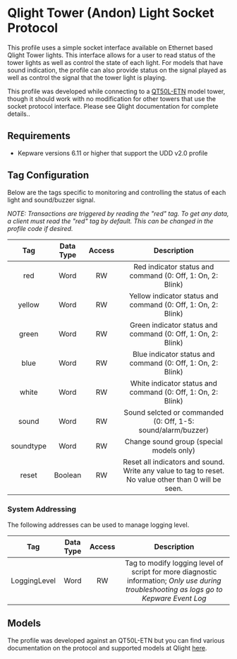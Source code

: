 # Qlight Tower (Andon) Light Socket Protocol

This profile uses a simple socket interface available on Ethernet based Qlight Tower lights. This interface allows for a user to read status of the tower lights as well as control the state of each light. For models that have sound indication, the profile can also provide status on the signal played as well as control the signal that the tower light is playing.

This profile was developed while connecting to a [QT50L-ETN](https://www.qlight.com/en/products/?qpcateid=7&prodidx=350&prodcode=QT50L-W) model tower, though it should work with no modification for other towers that use the socket protocol interface. Please see Qlight documentation for complete details..

## Requirements

- Kepware versions 6.11 or higher that support the UDD v2.0 profile

## Tag Configuration

Below are the tags specific to monitoring and controlling the status of each light and sound/buzzer signal.

*NOTE: Transactions are triggered by reading the "red" tag. To get any data, a client must read the "red" tag by default. This can be changed in the profile code if desired.*

|Tag|Data Type|Access|Description|
| :----------:  | :----------:  | :----------:  | :----------:  |
|red            |Word           |RW             |Red indicator status and command (0: Off, 1: On, 2: Blink)|
|yellow         |Word           |RW             |Yellow indicator status and command (0: Off, 1: On, 2: Blink)|
|green          |Word           |RW             |Green indicator status and command (0: Off, 1: On, 2: Blink)|
|blue           |Word           |RW             |Blue indicator status and command (0: Off, 1: On, 2: Blink)|
|white          |Word           |RW             |White indicator status and command (0: Off, 1: On, 2: Blink)|
|sound          |Word           |RW             |Sound selcted or commanded (0: Off, 1-5: sound/alarm/buzzer)|
|soundtype      |Word           |RW             |Change sound group (special models only)|
|reset          |Boolean        |RW             |Reset all indicators and sound. Write any value to tag to reset. No value other than 0 will be seen.|

### System Addressing

The following addresses can be used to manage logging level.

|Tag|Data Type| Access |Description|
| :----------:  | :----------:  | :----------:  |:----------:  |
|LoggingLevel|Word|RW|Tag to modify logging level of script for more diagnostic information; *Only use during troubleshooting as logs go to Kepware Event Log*|

## Models

The profile was developed against an QT50L-ETN but you can find various documentation on the protocol and supported models at Qlight [here](https://www.qlight.com/en/customer-support/technical-information/).
